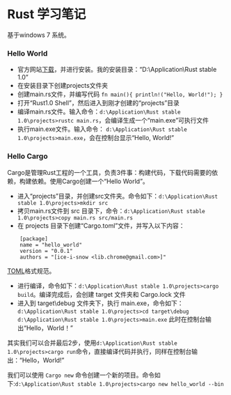# Rust 学习笔记 #
基于windows 7 系统。

### Hello World ###

- 官方网站[下载](http://www.rust-lang.org/install.html)，并进行安装。我的安装目录：“D:\Application\Rust stable 1.0”
- 在安装目录下创建projects文件夹
- 创建main.rs文件，并编写代码
`fn main(){
    println!("Hello, World!");
}`
- 打开“Rust1.0 Shell”，然后进入到刚才创建的“projects”目录
- 编译main.rs文件。输入命令：`d:\Application\Rust stable 1.0\projects>rustc main.rs`，会编译生成一个“main.exe”可执行文件
- 执行main.exe文件。输入命令： `d:\Application\Rust stable 1.0\projects>main.exe`，会在控制台显示“Hello, World!”

### Hello Cargo ###

Cargo是管理Rust工程的一个工具，负责3件事：构建代码，下载代码需要的依赖，构建依赖。使用Cargo创建一个“Hello World”。

- 进入“projects”目录，并创建src文件夹。命令如下：`d:\Application\Rust stable 1.0\projects>mkdir src`
- 拷贝main.rs文件到 src 目录下，命令：`d:\Application\Rust stable 1.0\projects>copy main.rs src/main.rs`
- 在 projects 目录下创建“Cargo.toml”文件，并写入以下内容：

>   
```
    [package]
 	name = "hello_world"
 	version = "0.0.1"
 	authors = "[ice-i-snow <lib.chrome@gmail.com>]"
```


[TOML](https://github.com/toml-lang/toml)格式规范。

- 进行编译，命令如下：`d:\Application\Rust stable 1.0\projects>cargo build`。编译完成后，会创建 target 文件夹和 Cargo.lock 文件
- 进入到 target\debug 文件夹下，执行 main.exe，命令如下：
`d:\Application\Rust stable 1.0\projects>cd target\debug`
`d:\Application\Rust stable 1.0\projects>main.exe`
此时在控制台输出“Hello，World！”

其实我们可以合并最后2步，使用`d:\Application\Rust stable 1.0\projects>cargo run`命令，直接编译代码并执行，同样在控制台输出：“Hello，World!”

我们可以使用 `Cargo new` 命令创建一个新的项目。命令如下:`d:\Application\Rust stable 1.0\projects>cargo new hello_world --bin`

